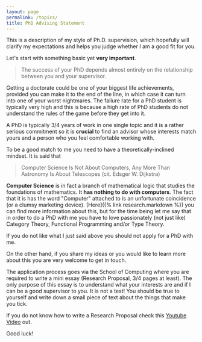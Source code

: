 ```yaml
---
layout: page
permalink: /topics/
title: PhD Advising Statement
---
```

This is a description of my style of Ph.D. supervision, which hopefully will
clarify my expectations and helps you judge whether I am a good fit for you.

Let's start with something basic yet **very important**.

> The success of your PhD depends almost entirely on the relationship between you and your supervisor. 

Getting a doctorate could be one of your biggest life achievements, provided you
can make it to the end of the line, in which case it can turn into one of your
worst nightmares. The failure rate for a PhD student is typically very high and this is because a high rate of 
PhD students do not understand the rules of the game before they get into it.    

A PhD is typically 3/4 years of work in one single topic and it is a rather
serious commitment so it is **crucial** to find an advisor whose interests match
yours and a person who you feel comfortable working with. 

To be a good match to me you need to have a theoretically-inclined mindset. It is said that 

> Computer Science Is Not About Computers, Any More Than Astronomy Is About Telescopes (cit. Edsger W. Dijkstra)

**Computer Science** is in fact a branch of mathematical logic that studies the foundations
of mathematics. It **has nothing to do with computers**. The fact that it is has the word "Computer" attached to is an unfortunate coincidence (or a clumsy marketing device).
[Here]({% link research.markdown %}) you can find more information about this, but for the time being let me say that in order to do a PhD with me you have
to love passionately (not just like) Category Theory, Functional Programming and/or Type Theory.

If you do not like what I just said above you should not apply for a PhD with me. 

On the other hand, if you share my ideas or you would like to learn more about this you are very welcome to get in touch. 

The application process goes via the School of Computing where you are required
to write a mini essay (Research Proposal, 3/4 pages at least). The only purpose of this essay is to understand what your 
interests are and if I can be a good supervisor to you. It is not a test! 
You should be true to yourself and write down a small piece of text about the things that make you tick. 

If you do not know how to write a Research Proposal check this [Youtube Video](https://www.youtube.com/watch?v=s5nLdm4Dt-0) out. 

Good luck! 
